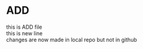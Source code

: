 # ADD
this is ADD file
<br>
this is new line
<br>
changes are now made in local repo but not in github